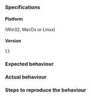 ### Specifications
#### Platform
(Win32, MacOs or Linux)

#### Version
1.1

### Expected behaviour


### Actual behaviour


### Steps to reproduce the behaviour
